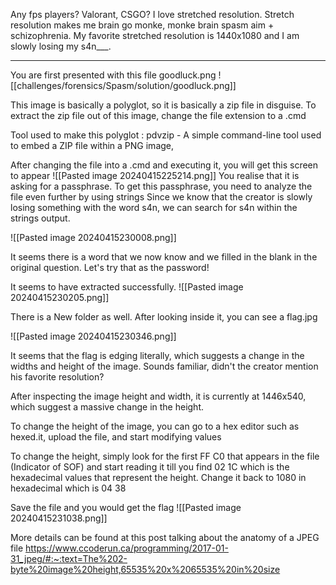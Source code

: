 Any fps players? Valorant, CSGO? I love stretched resolution. Stretch resolution makes me brain go monke, monke brain spasm aim + schizophrenia. My favorite stretched resolution is 1440x1080 and I am slowly losing my s4n___.

---

You are first presented with this file goodluck.png
![[challenges/forensics/Spasm/solution/goodluck.png]]

This image is basically a polyglot, so it is basically a zip file in disguise. To extract the zip file out of this image, change the file extension to a .cmd 

Tool used to make this polyglot : pdvzip - A simple command-line tool used to embed a ZIP file within a PNG image,

After changing the file into a .cmd and executing it, you will get this screen to appear 
![[Pasted image 20240415225214.png]]
You realise that it is asking for a passphrase. 
To get this passphrase, you need to analyze the file even further by using strings 
Since we know that the creator is slowly losing something with the word s4n, we can search for s4n within the strings output. 

![[Pasted image 20240415230008.png]]

It seems there is a word that we now know and we filled in the blank in the original question. Let's try that as the password! 

It seems to have extracted successfully. 
![[Pasted image 20240415230205.png]]

There is a New folder as well. 
After looking inside it, you can see a flag.jpg

![[Pasted image 20240415230346.png]]

It seems that the flag is edging literally, which suggests a change in the widths and height of the image. Sounds familiar, didn't the creator mention his favorite resolution? 

After inspecting the image height and width, it is currently at 1446x540, which suggest a massive change in the height. 

To change the height of the image, you can go to a hex editor such as hexed.it, upload the file, and start modifying values 

To change the height, simply look for the first FF C0 that appears in the file (Indicator of SOF) and start reading it till you find 02 1C which is the hexadecimal values that represent the height. Change it back to 1080 in hexadecimal which is 04 38

Save the file and you would get the flag 
![[Pasted image 20240415231038.png]]



More details can be found at this post talking about the anatomy of a JPEG file 
https://www.ccoderun.ca/programming/2017-01-31_jpeg/#:~:text=The%202-byte%20image%20height,65535%20x%2065535%20in%20size
